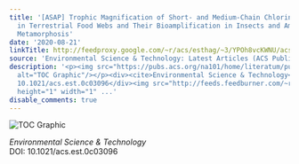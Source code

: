 ```yaml
---
title: '[ASAP] Trophic Magnification of Short- and Medium-Chain Chlorinated Paraffins
  in Terrestrial Food Webs and Their Bioamplification in Insects and Amphibians during
  Metamorphosis'
date: '2020-08-21'
linkTitle: http://feedproxy.google.com/~r/acs/esthag/~3/YPOh8vcKWNU/acs.est.0c03096
source: 'Environmental Science & Technology: Latest Articles (ACS Publications)'
description: '<p><img src="https://pubs.acs.org/na101/home/literatum/publisher/achs/journals/content/esthag/0/esthag.ahead-of-print/acs.est.0c03096/20200821/images/medium/es0c03096_0005.gif"
  alt="TOC Graphic"/></p><div><cite>Environmental Science & Technology</cite></div><div>DOI:
  10.1021/acs.est.0c03096</div><img src="http://feeds.feedburner.com/~r/acs/esthag/~4/YPOh8vcKWNU"
  height="1" width="1" ...'
disable_comments: true
---
```

<p><img src="https://pubs.acs.org/na101/home/literatum/publisher/achs/journals/content/esthag/0/esthag.ahead-of-print/acs.est.0c03096/20200821/images/medium/es0c03096_0005.gif" alt="TOC Graphic"/></p><div><cite>Environmental Science & Technology</cite></div><div>DOI: 10.1021/acs.est.0c03096</div><img src="http://feeds.feedburner.com/~r/acs/esthag/~4/YPOh8vcKWNU" height="1" width="1" ...
